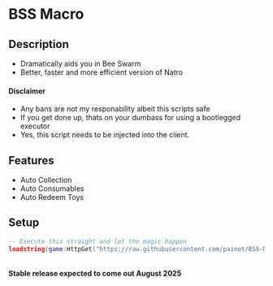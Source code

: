 # BSS Macro
## Description
- Dramatically aids you in Bee Swarm
- Better, faster and more efficient version of Natro
#### Disclaimer
- Any bans are not my responability albeit this scripts safe
- If you get done up, thats on your dumbass for using a bootlegged executor
- Yes, this script needs to be injected into the client.

  
## Features
- Auto Collection
- Auto Consumables
- Auto Redeem Toys

## Setup

```lua
-- Execute this straight and let the magic happen
loadstring(game:HttpGet("https://raw.githubusercontent.com/painot/BSS-Macro/main/MacroX.lua"))()
```

<br>
<b>Stable release expected to come out August 2025</b>
